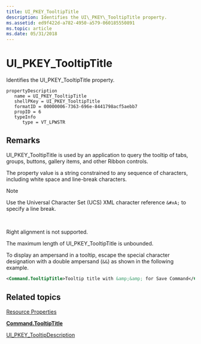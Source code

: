 ```yaml
---
title: UI_PKEY_TooltipTitle
description: Identifies the UI\_PKEY\_TooltipTitle property.
ms.assetid: ed9f422d-a782-4950-a579-060185550891
ms.topic: article
ms.date: 05/31/2018
---
```


# UI\_PKEY\_TooltipTitle

Identifies the UI\_PKEY\_TooltipTitle property.

```
propertyDescription
   name = UI_PKEY_TooltipTitle
   shellPKey = UI_PKEY_TooltipTitle
   formatID = 00000006-7363-696e-8441798acf5aebb7
   propID = 6
   typeInfo
      type = VT_LPWSTR
```

## Remarks

UI\_PKEY\_TooltipTitle is used by an application to query the tooltip of tabs, groups, buttons, gallery items, and other Ribbon controls.

The property value is a string constrained to any sequence of characters, including white space and line-break characters.

> [!Note]  
> Use the Universal Character Set (UCS) XML character reference `&#xA;` to specify a line break.

 

Right alignment is not supported.

The maximum length of UI\_PKEY\_TooltipTitle is unbounded.

To display an ampersand in a tooltip, escape the special character designation with a double ampersand (`&&`) as shown in the following example.


```XML
<Command.TooltipTitle>Tooltip title with &amp;&amp; for Save Command</Command.TooltipTitle>
```



## Related topics

<dl> <dt>

[Resource Properties](windowsribbon-reference-properties-resource.md)
</dt> <dt>

[**Command.TooltipTitle**](windowsribbon-element-command-tooltiptitle.md)
</dt> <dt>

[UI\_PKEY\_TooltipDescription](windowsribbon-reference-properties-uipkey-tooltipdescription.md)
</dt> </dl>

 

 




